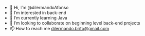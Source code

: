 - 👋 Hi, I’m @dilermandoAfonso
- 👀 I’m interested in back-end
- 🌱 I’m currently learning Java
- 💞️ I’m looking to collaborate on beginning level back-end projects
- 📫 How to reach me dilermando.brito@gmail.com

<!---
dilermandoAfonso/dilermandoAfonso is a ✨ special ✨ repository because its `README.md` (this file) appears on your GitHub profile.
You can click the Preview link to take a look at your changes.
--->
